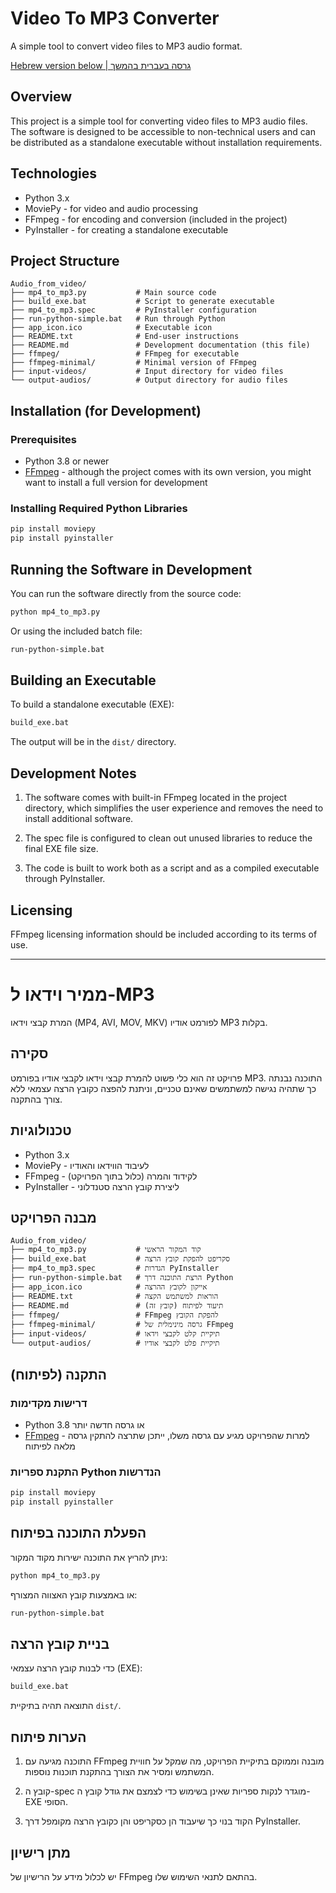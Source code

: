 # Video To MP3 Converter

A simple tool to convert video files to MP3 audio format.

[Hebrew version below | גרסה בעברית בהמשך](#hebrew)

## Overview
This project is a simple tool for converting video files to MP3 audio files. The software is designed to be accessible to non-technical users and can be distributed as a standalone executable without installation requirements.

## Technologies
- Python 3.x
- MoviePy - for video and audio processing
- FFmpeg - for encoding and conversion (included in the project)
- PyInstaller - for creating a standalone executable

## Project Structure
```
Audio_from_video/
├── mp4_to_mp3.py           # Main source code
├── build_exe.bat           # Script to generate executable
├── mp4_to_mp3.spec         # PyInstaller configuration
├── run-python-simple.bat   # Run through Python
├── app_icon.ico            # Executable icon
├── README.txt              # End-user instructions
├── README.md               # Development documentation (this file)
├── ffmpeg/                 # FFmpeg for executable
├── ffmpeg-minimal/         # Minimal version of FFmpeg
├── input-videos/           # Input directory for video files
└── output-audios/          # Output directory for audio files
```

## Installation (for Development)

### Prerequisites
- Python 3.8 or newer
- [FFmpeg](https://ffmpeg.org/download.html) - although the project comes with its own version, you might want to install a full version for development

### Installing Required Python Libraries
```bash
pip install moviepy
pip install pyinstaller
```

## Running the Software in Development
You can run the software directly from the source code:
```bash
python mp4_to_mp3.py
```
Or using the included batch file:
```bash
run-python-simple.bat
```

## Building an Executable
To build a standalone executable (EXE):
```bash
build_exe.bat
```
The output will be in the `dist/` directory.

## Development Notes
1. The software comes with built-in FFmpeg located in the project directory, which simplifies the user experience and removes the need to install additional software.

2. The spec file is configured to clean out unused libraries to reduce the final EXE file size.

3. The code is built to work both as a script and as a compiled executable through PyInstaller.

## Licensing
FFmpeg licensing information should be included according to its terms of use.

---

<a name="hebrew"></a>
# ממיר וידאו ל-MP3

המרת קבצי וידאו (MP4, AVI, MOV, MKV) לפורמט אודיו MP3 בקלות.

## סקירה
פרויקט זה הוא כלי פשוט להמרת קבצי וידאו לקבצי אודיו בפורמט MP3. התוכנה נבנתה כך שתהיה נגישה למשתמשים שאינם טכניים, וניתנת להפצה כקובץ הרצה עצמאי ללא צורך בהתקנה.

## טכנולוגיות
- Python 3.x
- MoviePy - לעיבוד הווידאו והאודיו
- FFmpeg - לקידוד והמרה (כלול בתוך הפרויקט)
- PyInstaller - ליצירת קובץ הרצה סטנדלוני

## מבנה הפרויקט
```
Audio_from_video/
├── mp4_to_mp3.py           # קוד המקור הראשי
├── build_exe.bat           # סקריפט להפקת קובץ הרצה
├── mp4_to_mp3.spec         # הגדרות PyInstaller
├── run-python-simple.bat   # הרצת התוכנה דרך Python
├── app_icon.ico            # אייקון לקובץ ההרצה
├── README.txt              # הוראות למשתמש הקצה
├── README.md               # תיעוד לפיתוח (קובץ זה)
├── ffmpeg/                 # FFmpeg להפקת הקובץ
├── ffmpeg-minimal/         # גרסה מינימלית של FFmpeg
├── input-videos/           # תיקיית קלט לקבצי וידאו
└── output-audios/          # תיקיית פלט לקבצי אודיו
```

## התקנה (לפיתוח)

### דרישות מקדימות
- Python 3.8 או גרסה חדשה יותר
- [FFmpeg](https://ffmpeg.org/download.html) - למרות שהפרויקט מגיע עם גרסה משלו, ייתכן שתרצה להתקין גרסה מלאה לפיתוח

### התקנת ספריות Python הנדרשות
```bash
pip install moviepy
pip install pyinstaller
```

## הפעלת התוכנה בפיתוח
ניתן להריץ את התוכנה ישירות מקוד המקור:
```bash
python mp4_to_mp3.py
```
או באמצעות קובץ האצווה המצורף:
```bash
run-python-simple.bat
```

## בניית קובץ הרצה
כדי לבנות קובץ הרצה עצמאי (EXE):
```bash
build_exe.bat
```
התוצאה תהיה בתיקיית `dist/`.

## הערות פיתוח
1. התוכנה מגיעה עם FFmpeg מובנה וממוקם בתיקיית הפרויקט, מה שמקל על חוויית המשתמש ומסיר את הצורך בהתקנת תוכנות נוספות.

2. קובץ ה-spec מוגדר לנקות ספריות שאינן בשימוש כדי לצמצם את גודל קובץ ה-EXE הסופי.

3. הקוד בנוי כך שיעבוד הן כסקריפט והן כקובץ הרצה מקומפל דרך PyInstaller.

## מתן רישיון
יש לכלול מידע על הרישיון של FFmpeg בהתאם לתנאי השימוש שלו. 